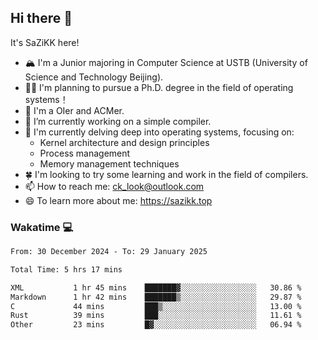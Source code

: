 ## Hi there 👋

It's SaZiKK here!

- 🏔️ I'm a Junior majoring in Computer Science  at USTB (University of Science and Technology Beijing).
- 🧑‍🎓 I'm planning to pursue a Ph.D. degree in the field of operating systems！
- 🚀 I'm a OIer and ACMer.
- 🔭 I’m currently working on a simple compiler.
- 🌱 I'm currently delving deep into operating systems, focusing on:
  - Kernel architecture and design principles
  - Process management
  - Memory management techniques
- 🍀 I'm looking to try some learning and work in the field of compilers.
- 📫 How to reach me: ck_look@outlook.com
- 😄 To learn more about me: https://sazikk.top

  
<!--
**SaZiKK/SaZiKK** is a ✨ _special_ ✨ repository because its `README.md` (this file) appears on your GitHub profile.

Here are some ideas to get you started:

- 🔭 I’m currently working on ...
- 🌱 I’m currently learning ...
- 👯 I’m looking to collaborate on ...
- 🤔 I’m looking for help with ...
- 💬 Ask me about ...
- 📫 How to reach me: ...
- 😄 Pronouns: ...
- ⚡ Fun fact: ...
-->

### Wakatime 💻

<!--START_SECTION:waka-->

```txt
From: 30 December 2024 - To: 29 January 2025

Total Time: 5 hrs 17 mins

XML           1 hr 45 mins    ███████▓░░░░░░░░░░░░░░░░░   30.86 %
Markdown      1 hr 42 mins    ███████▒░░░░░░░░░░░░░░░░░   29.87 %
C             44 mins         ███▒░░░░░░░░░░░░░░░░░░░░░   13.00 %
Rust          39 mins         ███░░░░░░░░░░░░░░░░░░░░░░   11.61 %
Other         23 mins         █▓░░░░░░░░░░░░░░░░░░░░░░░   06.94 %
```

<!--END_SECTION:waka-->
